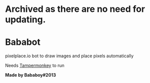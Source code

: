 # Archived as there are no need for updating.
# Bababot

pixelplace.io bot to draw images and place pixels automatically

Needs [Tampermonkey](https://www.tampermonkey.net/) to run

**Made by Bababoy#2013**
